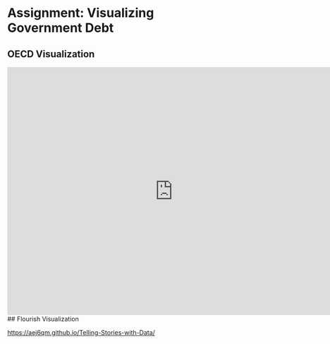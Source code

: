 # Assignment: Visualizing Government Debt
## OECD Visualization
<iframe src="https://data.oecd.org/chart/6vuR" width="750" height="563" style="border: 0" mozallowfullscreen="true" webkitallowfullscreen="true" allowfullscreen="true"><a href="https://data.oecd.org/chart/6vuR" target="_blank">OECD Chart: General government debt, Total, % of GDP, Annual, 2017</a></iframe>
## Flourish Visualization
<div class="flourish-embed flourish-chart" data-src="visualisation/7694418"><script src="https://public.flourish.studio/resources/embed.js"></script></div>

https://aej6qm.github.io/Telling-Stories-with-Data/
